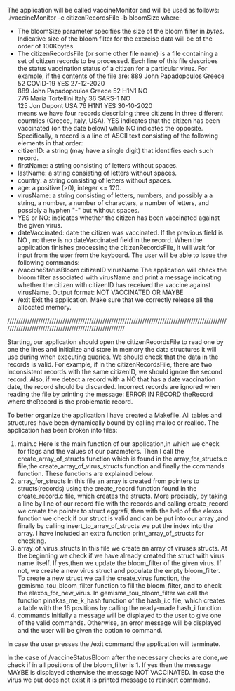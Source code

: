 The application will be called vaccineMonitor and will be used as follows:
./vaccineMonitor -c citizenRecordsFile -b bloomSize where:
- The bloomSize parameter specifies the size of the bloom filter in *bytes*. Indicative size of the bloom filter for the exercise data will be 
of the order of 100Kbytes.
- The citizenRecordsFile (or some other file name) is a file containing a set of citizen records to be processed. 
Each line of this file describes the status vaccination status of a citizen for a particular virus. 
For example, if the contents of the file
are:
889 John Papadopoulos Greece 52 COVID-19 YES 27-12-2020 <br />
889 John Papadopoulos Greece 52 H1N1 NO <br />
776 Maria Tortellini Italy 36 SARS-1 NO <br />
125 Jon Dupont USA 76 H1N1 YES 30-10-2020 <br />
means we have four records describing three citizens in three different countries (Greece, Italy, USA). 
YES indicates that the citizen has been vaccinated (on the date below) while NO indicates the opposite. 
Specifically, a record is a line of ASCII text consisting of the following elements in that order:
- citizenID: a string (may have a single digit) that identifies each such record.
- firstName: a string consisting of letters without spaces.
- lastName: a string consisting of letters without spaces.
- country: a string consisting of letters without spaces.
- age: a positive (>0), integer <= 120.
- virusName: a string consisting of letters, numbers, and possibly a a string, a number, a number of characters, a number of letters,  and possibly a hyphen "-" but without spaces.
- YES or NO: indicates whether the citizen has been vaccinated against the given virus.
- dateVaccinated: date the citizen was vaccinated. If the previous field is NO , no there is no dateVaccinated field in the record.
When the application finishes processing the citizenRecordsFile, it will wait for input from the user from the keyboard. 
The user will be able to issue the following commands:
- /vaccineStatusBloom citizenID virusName
The application will check the bloom filter associated with virusName and print a message indicating whether the citizen with citizenID has received the vaccine against virusName. Output format: NOT VACCINATED OR MAYBE
- /exit
Exit the application. Make sure that we correctly release all the allocated memory.

////////////////////////////////////////////////////////////////////////////////////////////////////////////////////////////////////////////////////////

Starting, our application should open the citizenRecordsFile to read one by one the lines and initialize and store in memory 
the data structures it will use during when executing queries. 
We should check that the data in the records is valid. For example, if in the citizenRecordsFile, there are two inconsistent records 
with the same citizenID, we should ignore the second record. Also, if we detect a record with a NO that has a date vaccination date, 
the record should be discarded. Incorrect records are ignored when reading the file by printing the message: ERROR IN RECORD theRecord 
where theRecord is the problematic record.

To better organize the application I have created a Makefile. All tables and structures have been dynamically bound by calling malloc or realloc.
The application has been broken into files:
1. main.c 
Here is the main function of our application,in which we check for flags and the values of our parameters. 
Then I call the create_array_of_structs function which is found in the array_for_structs.c file,the create_array_of_virus_structs function and finally
the commands function. These functions are explained below.
2. array_for_structs 
In this file an array is created from pointers to structs(records) using the create_record function found in the create_record.c file, which creates the
structs. More precisely, by taking a line by line of our record file with the records and calling create_record we create the pointer to struct eggrafi, then with the help of the elexos function we check if our struct is valid and can be put into our array ,and finally by calling insert_to_array_of_structs we put the index into the array. I have included an extra function print_array_of_structs for checking. 
3. array_of_virus_structs 
In this file we create an array of viruses structs. At the beginning we check if we have already created the struct with virus name itself. 
If yes,then we update the bloom_filter of the given virus. If not, we create a new virus struct and populate the empty bloom_filter. 
To create a new struct we call the create_virus function, the gemisma_tou_bloom_filter function to fill the bloom_filter, and to check the 
elexos_for_new_virus. In gemisma_tou_bloom_filter we call the function pinakas_me_k_hash function of the hash_i.c file, 
which creates a table with the 16 positions by calling the ready-made hash_i function. <br />
4. commands
Initially a message will be displayed to the user to give one of the valid commands. 
Otherwise, an error message will be displayed and the user will be given the option to command. 

In case the user presses the /exit command the application will terminate. 

In the case of /vaccineStatusBloom after the necessary checks are done,we check if in all positions of the bloom_filter is 1. 
If yes then the message MAYBE is displayed otherwise the message NOT VACCINATED. 
In case the virus we put does not exist it is printed message to reinsert command. 
